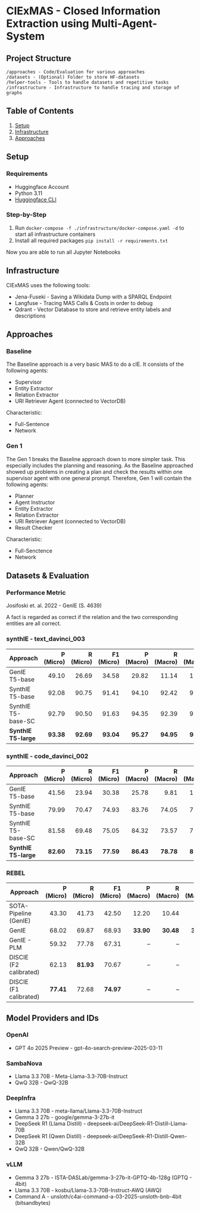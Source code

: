 # CIExMAS - Closed Information Extraction using Multi-Agent-System
## Project Structure
```
/approaches - Code/Evaluation for various approaches
/datasets - (Optional) Folder to store HF-datasets
/helper-tools - Tools to handle datasets and repetitive tasks
/infrastructure - Infrastructure to handle tracing and storage of graphs
```

## Table of Contents
1. [Setup](#setup)
2. [Infrastructure](#infrastructure)
3. [Approaches](#approaches)

## Setup

### Requirements
- Huggingface Account
- Python 3.11
- [Huggingface CLI](https://huggingface.co/docs/huggingface_hub/guides/cli)

### Step-by-Step
1. Run `docker-compose -f ./infrastructure/docker-compose.yaml -d` to start all infrastructure containers
2. Install all required packages `pip install -r requirements.txt`

Now you are able to run all Jupyter Notebooks

## Infrastructure
CIExMAS uses the following tools:
- Jena-Fuseki - Saving a Wikidata Dump with a SPARQL Endpoint
- Langfuse - Tracing MAS Calls & Costs in order to debug
- Qdrant - Vector Database to store and retrieve entity labels and descriptions

## Approaches
### Baseline
The Baseline approach is a very basic MAS to do a cIE. It consists of the following agents:
- Supervisor
- Entity Extractor
- Relation Extractor
- URI Retriever Agent (connected to VectorDB)

Characteristic:
- Full-Sentence
- Network

### Gen 1
The Gen 1 breaks the Baseline approach down to more simpler task. This especially includes the planning and reasoning. As the Baseline approached showed up problems in creating a plan and check the results within one supervisor agent with one general prompt. Therefore, Gen 1 will contain the following agents:
- Planner
- Agent Instructor
- Entity Extractor
- Relation Extractor
- URI Retriever Agent (connected to VectorDB)
- Result Checker

Characteristic:
- Full-Senctence
- Network

## Datasets & Evaluation
### Performance Metric
Josifoski et. al. 2022 - GenIE (S. 4639)

A fact is regarded as correct if the relation and the two corresponding entities are all correct.

### synthIE - text_davinci_003
| Approach             | P (Micro) | R (Micro) | F1 (Micro) | P (Macro) | R (Macro) | F1 (Macro) |
|----------------------|----------:|----------:|-----------:|----------:|----------:|-----------:|
| GenIE T5-base        |     49.10 |     26.69 |      34.58 |     29.82 |     11.14 |      13.94 |
| SynthIE T5-base      |     92.08 |     90.75 |      91.41 |     94.10 |     92.42 |      93.05 |
| SynthIE T5-base-SC   |     92.79 |     90.50 |      91.63 |     94.35 |     92.39 |      93.15 |
| **SynthIE T5-large** | **93.38** | **92.69** |  **93.04** | **95.27** | **94.95** |  **94.99** |


### synthIE - code_davinci_002
| Approach             | P (Micro) | R (Micro) | F1 (Micro) | P (Macro) | R (Macro) | F1 (Macro) |
|----------------------|----------:|----------:|-----------:|----------:|----------:|-----------:|
| GenIE T5-base        |     41.56 |     23.94 |      30.38 |     25.78 |      9.81 |      12.12 |
| SynthIE T5-base      |     79.99 |     70.47 |      74.93 |     83.76 |     74.05 |      77.91 |
| SynthIE T5-base-SC   |     81.58 |     69.48 |      75.05 |     84.32 |     73.57 |      77.88 |
| **SynthIE T5-large** | **82.60** | **73.15** |  **77.59** | **86.43** | **78.78** |  **81.95** |

### REBEL
| Approach               | P (Micro) | R (Micro) | F1 (Micro) | P (Macro) | R (Macro) | F1 (Macro) |
|------------------------|----------:|----------:|-----------:|----------:|----------:|-----------:|
| SOTA-Pipeline (GenIE)  |     43.30 |     41.73 |      42.50 |     12.20 |     10.44 |       9.48 |
| GenIE                  |     68.02 |     69.87 |      68.93 | **33.90** | **30.48** |  **30.46** |
| GenIE - PLM            |     59.32 |     77.78 |      67.31 |         – |         – |          – |
| DISCIE (F2 calibrated) |     62.13 | **81.93** |      70.67 |         – |         – |          – |
| DISCIE (F1 calibrated) | **77.41** |     72.68 |  **74.97** |         – |         – |          – |


## Model Providers and IDs
### OpenAI
- GPT 4o 2025 Preview - gpt-4o-search-preview-2025-03-11

### SambaNova
- Llama 3.3 70B - Meta-Llama-3.3-70B-Instruct
- QwQ 32B - QwQ-32B

### DeepInfra
- Llama 3.3 70B - meta-llama/Llama-3.3-70B-Instruct
- Gemma 3 27b - google/gemma-3-27b-it
- DeepSeek R1 (Llama Distill) - deepseek-ai/DeepSeek-R1-Distill-Llama-70B
- DeepSeek R1 (Qwen Distill) - deepseek-ai/DeepSeek-R1-Distill-Qwen-32B
- QwQ 32B - Qwen/QwQ-32B

### vLLM
- Gemma 3 27b - ISTA-DASLab/gemma-3-27b-it-GPTQ-4b-128g (GPTQ - 4bit)
- Llama 3.3 70B - kosbu/Llama-3.3-70B-Instruct-AWQ (AWQ)
- Command A - unsloth/c4ai-command-a-03-2025-unsloth-bnb-4bit (bitsandbytes)